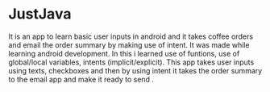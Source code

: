 # JustJava
It is an app to learn basic user inputs in android and it takes coffee orders and email the order summary by making use of intent. 
It was made while learning android development.
In this i learned use of funtions, use of global/local variables, intents (implicit/explicit).
This app takes user inputs using texts, checkboxes and then by using intent it takes the order summary to the email app and make it ready to send .
